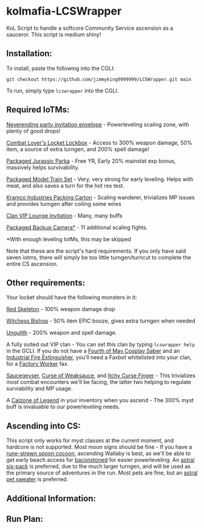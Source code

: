 # kolmafia-LCSWrapper

KoL Script to handle a softcore Community Service ascension as a sauceror. This script is medium shiny!

## Installation:

To install, paste the following into the CGLI:

`git checkout https://github.com/jimmyking9999999/LCSWrapper.git main`

To run, simply type `lcswrapper` into the CGLI.


## Required IoTMs:
[Neverending party invitation envelope](https://kol.coldfront.net/thekolwiki/index.php/Neverending_Party_invitation_envelope) - Powerleveling scaling zone, with plenty of good drops!

[Combat Lover's Locket Lockbox](https://kol.coldfront.net/thekolwiki/index.php/Combat_lover%27s_locket_lockbox) - Access to 300% weapon damage, 50% item, a source of extra turngen, and 200% spell damage!

[Packaged Jurassic Parka](https://kol.coldfront.net/thekolwiki/index.php/Packaged_Jurassic_Parka) - Free YR, Early 20% mainstat exp bonus, massively helps survivability.

[Packaged Model Train Set](https://kol.coldfront.net/thekolwiki/index.php/Packaged_model_train_set) - Very, very strong for early leveling. Helps with meat, and also saves a turn for the hot res test.

[Kramco Industries Packing Carton](https://kol.coldfront.net/thekolwiki/index.php/Kramco_Industries_packing_carton) - Scaling wanderer, trivializes MP issues and provides turngen after coiling some wires

[Clan VIP Lounge Invitation](https://kol.coldfront.net/thekolwiki/index.php/Clan_VIP_Lounge_invitation) - Many, many buffs

[Packaged Backup Camera*](https://kol.coldfront.net/thekolwiki/index.php/Packaged_backup_camera) - 11 additional scaling fights.

*With enough leveling IotMs, this may be skipped

Note that these are the script's hard requirements. If you only have said seven iotms, there will simply be too little turngen/turncut to complete the entire CS ascension. 

## Other requirements:
Your locket should have the following monsters in it: 

[Red Skeleton](https://kol.coldfront.net/thekolwiki/index.php/Red_skeleton) - 100% weapon damage drop

[Witchess Bishop](https://kol.coldfront.net/thekolwiki/index.php/Witchess_Bishop) - 50% item EPIC booze, gives extra turngen when needed

[Ungulith](https://kol.coldfront.net/thekolwiki/index.php/Ungulith) - 200% weapon and spell damage. 


A fully suited out VIP clan - You can set this clan by typing `lcswrapper help` in the GCLI.
If you do not have a [Fourth of May Cosplay Saber](https://kol.coldfront.net/thekolwiki/index.php/Fourth_of_May_Cosplay_Saber) and an [Industrial Fire Extinguisher](https://kol.coldfront.net/thekolwiki/index.php/Packaged_industrial_fire_extinguisher), you'll need a Faxbot whitelisted into your clan, for a [Factory Worker](https://kol.coldfront.net/thekolwiki/index.php/Factory_worker_\(female\)) fax.


[Saucegeyser](https://kol.coldfront.net/thekolwiki/index.php/Saucegeyser), [Curse of Weaksauce](https://kol.coldfront.net/thekolwiki/index.php/Curse_of_Weaksauce), and [Itchy Curse Finger](https://kol.coldfront.net/thekolwiki/index.php/Itchy_Curse_Finger) - This trivializes most combat encounters we'll be facing, the latter two helping to regulate surviability and MP usage.

A [Calzone of Legend](https://kol.coldfront.net/thekolwiki/index.php/Calzone_of_Legend) in your inventory when you ascend - The 300% myst buff is invaluable to our powerleveling needs.

## Ascending into CS:

This script only works for myst classes at the current moment, and hardcore is not supported. Most moon signs should be fine - If you have a [rune-strewn spoon cocoon](https://kol.coldfront.net/thekolwiki/index.php/Rune-strewn_spoon_cocoon), ascending Wallaby is best, as we'll be able to get early beach access for [baconstoned](https://kol.coldfront.net/thekolwiki/index.php/Baconstoned) for easier powerleveling. An [astral six-pack](https://kol.coldfront.net/thekolwiki/index.php/Astral_pilsner) is preferred, due to the much larger turngen, and will be used as the primary source of adventures in the run. Most pets are fine, but an [astral pet sweater](https://kol.coldfront.net/thekolwiki/index.php/Astral_pet_sweater) is preferred.


## Additional Information:


## Run Plan:




